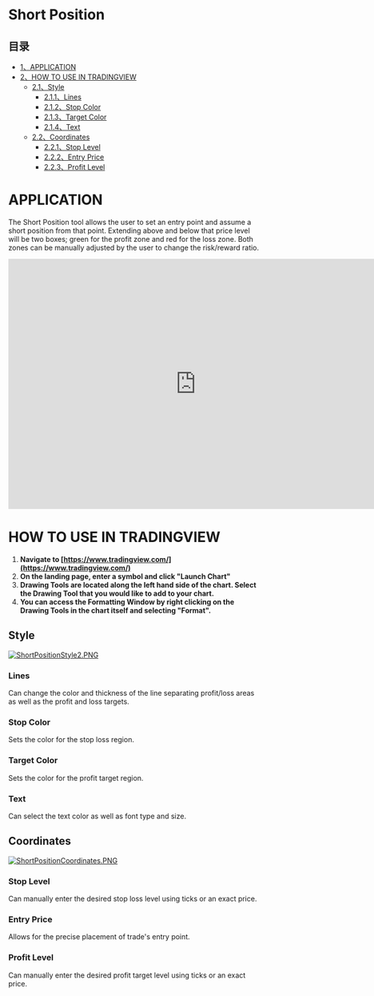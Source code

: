 # Short Position

## 目录

-   [1、APPLICATION](h#APPLICATION)
-   [2、HOW TO USE IN TRADINGVIEW](h#HOW_TO_USE_IN_TRADINGVIEW)
    -   [2.1、Style](h#Style)
        -   [2.1.1、Lines](h#Lines)
        -   [2.1.2、Stop Color](h#Stop_Color)
        -   [2.1.3、Target Color](h#Target_Color)
        -   [2.1.4、Text](h#Text)
    -   [2.2、Coordinates](h#Coordinates)
        -   [2.2.1、Stop Level](h#Stop_Level)
        -   [2.2.2、Entry Price](h#Entry_Price)
        -   [2.2.3、Profit Level](h#Profit_Level)

# APPLICATION

The Short Position tool allows the user to set an entry point and assume a short position from that point. Extending above and below that price level will be two boxes; green for the profit zone and red for the loss zone. Both zones can be manually adjusted by the user to change the risk/reward ratio.

<iframe src="https://www.tradingview.com/embed/BNSceK69/" frameborder="0" width="750" height="500"></iframe>

# HOW TO USE IN TRADINGVIEW

1.  **Navigate to  [https://www.tradingview.com/](https://www.tradingview.com/)**
2.  **On the landing page, enter a symbol and click "Launch Chart"**
3.  **Drawing Tools are located along the left hand side of the chart. Select the Drawing Tool that you would like to add to your chart.**
4.  **You can access the Formatting Window by right clicking on the Drawing Tools in the chart itself and selecting "Format".**

## Style

[![ShortPositionStyle2.PNG](https://wiki-pics.tradingview.com/tv/public/d/db/ShortPositionStyle2.PNG)](https://www.tradingview.com/wiki/File:ShortPositionStyle2.PNG)

### Lines

Can change the color and thickness of the line separating profit/loss areas as well as the profit and loss targets.

### Stop Color

Sets the color for the stop loss region.

### Target Color

Sets the color for the profit target region.

### Text

Can select the text color as well as font type and size.

## Coordinates

[![ShortPositionCoordinates.PNG](https://wiki-pics.tradingview.com/tv/public/e/e0/ShortPositionCoordinates.PNG)](https://www.tradingview.com/wiki/File:ShortPositionCoordinates.PNG)

### Stop Level

Can manually enter the desired stop loss level using ticks or an exact price.

### Entry Price

Allows for the precise placement of trade's entry point.

### Profit Level

Can manually enter the desired profit target level using ticks or an exact price.
